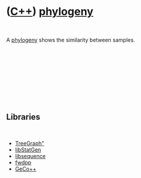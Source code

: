 



 

 

 

 

 

([C++](Cpp.md)) [phylogeny](CppPhylogeny.md)
==============================================

 

A [phylogeny](CppPhylogeny.md) shows the similarity between samples.

 

 

 

 

 

Libraries
---------

 

-   [TreeGraph"](http://www.jmüller.name/treegraph)
-   [libStatGen](https://github.com/statgen/libStatGen)
-   [libsequence](https://github.com/molpopgen/libsequence)
-   [fwdpp](https://github.com/molpopgen/fwdpp)
-   [GeCo++](http://bioinformatics.emedea.it/geco)

 

 

 

 

 





 



